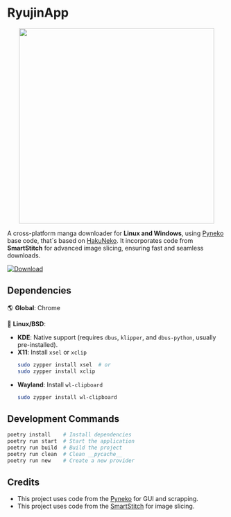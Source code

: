 # RyujinApp  
<div align="center">
  <a href="https://github.com/Ryujin-K/RyujinApp">
    <img width="450" src="https://i.imgur.com/EWWKqIw.png" />
  </a>
</div>

A cross-platform manga downloader for **Linux and Windows**, using [Pyneko](https://github.com/Lyem/Pyneko) base code, that´s  based on [HakuNeko](https://github.com/manga-download/hakuneko). It incorporates code from **SmartStitch** for advanced image slicing, ensuring fast and seamless downloads.

[![Download](https://img.shields.io/badge/Download-Latest_Release-blue.svg)](https://github.com/Ryujin-K/RyujinApp/releases)

## Dependencies  

🌎 **Global**: Chrome  

🐧 **Linux/BSD**:  
  - **KDE**: Native support (requires `dbus`, `klipper`, and `dbus-python`, usually pre-installed).  
  - **X11**: Install `xsel` or `xclip`  
    ```bash
    sudo zypper install xsel  # or  
    sudo zypper install xclip  
    ```  
  - **Wayland**: Install `wl-clipboard`  
    ```bash
    sudo zypper install wl-clipboard  
    ```

## Development Commands
 
```bash
poetry install    # Install dependencies  
poetry run start  # Start the application  
poetry run build  # Build the project  
poetry run clean  # Clean __pycache__  
poetry run new    # Create a new provider  
```

## Credits

- This project uses code from the [Pyneko](https://github.com/Lyem/Pyneko) for GUI and scrapping.
- This project uses code from the [SmartStitch](https://github.com/MechTechnology/SmartStitch) for image slicing.
